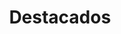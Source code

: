 ---
# Feel free to add content and custom Front Matter to this file.
# To modify the layout, see https://jekyllrb.com/docs/themes/#overriding-theme-defaults
title: Destacados
---